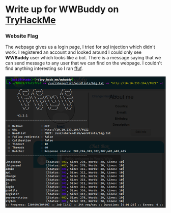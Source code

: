 # Write up for WWBuddy on <a href='https://tryhackme.com/room/wwbuddy'>TryHackMe</a>

### Website Flag

The webpage gives us a login page, I tried for sql injection which didn't work. I registered an account and looked around I could only see **WWBuddy** user which looks like a bot.
There is a message saying that we can send message to any user that we can find on the webpage. I couldn't find anything interesting so I ran [ffuf](https://github.com/ffuf/ffuf).
<br></br><img src='./images/Screenshot (109).png' /><br></br>

